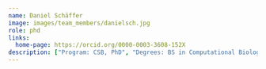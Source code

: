 ```yaml
---
name: Daniel Schäffer
image: images/team_members/danielsch.jpg
role: phd
links:
  home-page: https://orcid.org/0000-0003-3608-152X
description: ["Program: CSB, PhD", "Degrees: BS in Computational Biology, Carnegie Mellon University", "Interests: regulatory genomics, evolution, host-pathogen interactions"]
---
```


